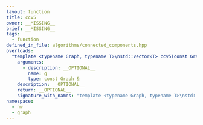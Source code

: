 ```yaml
---
layout: function
title: ccv5
owner: __MISSING__
brief: __MISSING__
tags:
  - function
defined_in_file: algorithms/connected_components.hpp
overloads:
  "template <typename Graph, typename T>\nstd::vector<T> ccv5(const Graph &)":
    arguments:
      - description: __OPTIONAL__
        name: g
        type: const Graph &
    description: __OPTIONAL__
    return: __OPTIONAL__
    signature_with_names: "template <typename Graph, typename T>\nstd::vector<T> ccv5(const Graph & g)"
namespace:
  - nw
  - graph
---
```

